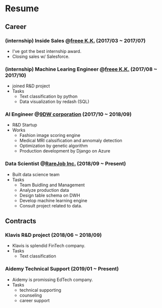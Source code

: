 # Resume

## Career 
### (internship) Inside Sales @[freee K.K.](https://corp.freee.co.jp/) (2017/03 ~ 2017/07)
  - I've got the best internship award.
  - Closing sales w/ Salesforce.
  
### (internship) Machine Learing Engineer @[freee K.K.](https://corp.freee.co.jp/) (2017/08 ~ 2017/10)
  - joined R&D project
  - Tasks
    - Text classification by python 
    - Data visualization by redash (SQL)

### AI Engineer @[9DW corporation](https://9dw.jp/) (2017/10 ~ 2018/09)
  - R&D Startup
  - Works
    - Fashion image scoring engine
    - Medical MRI calssification and annomaly detection
    - Optimization by genetic algorithm
    - Production development by Django on Azure

### Data Scientist @[RareJob Inc.](https://www.rarejob.com/) (2018/09 ~ Present)
  - Built data science team
  - Tasks
    - Team Buidling and Management
    - Analyze production data
    - Design table schema on DWH
    - Develop machine learning engine
    - Consult project related to data.
    
## Contracts
### Klavis R&D project (2018/06 ~ 2018/09)
  - Klavis is splendid FinTech company. 
  - Tasks 
    - Text classification
    
### Aidemy Technical Support (2019/01 ~ Present)
  - Aidemy is promissing EdTech company.
  - Tasks
    - technical supporting 
    - counseling 
    - career support 
